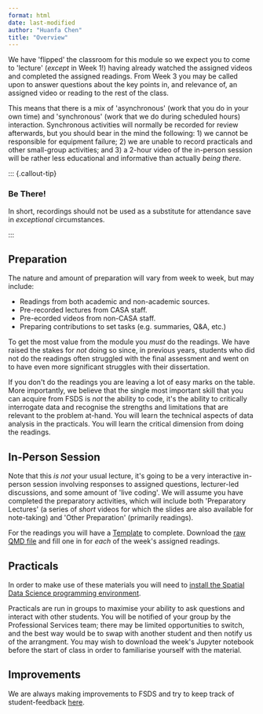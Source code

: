 ```yaml
---
format: html
date: last-modified
author: "Huanfa Chen"
title: "Overview"
---
```


We have 'flipped' the classroom for this module so we expect you to come to 'lecture' (*except* in Week 1!) having already watched the assigned videos and completed the assigned readings. From Week 3 you may be called upon to answer questions about the key points in, and relevance of, an assigned video or reading to the rest of the class.

This means that there is a mix of 'asynchronous' (work that you do in your own time) and 'synchronous' (work that we do during scheduled hours) interaction. Synchronous activities will normally be recorded for review afterwards, but you should bear in the mind the following: 1) we cannot be responsible for equipment failure; 2) we are unable to record practicals and other small-group activities; and 3) a 2-hour video of the in-person session will be rather less educational and informative than actually *being there*.

::: {.callout-tip}
### Be There!

In short, recordings should not be used as a substitute for attendance save in *exceptional* circumstances.

:::

## Preparation

The nature and amount of preparation will vary from week to week, but may include:

- Readings from both academic and non-academic sources.
- Pre-recorded lectures from CASA staff.
- Pre-ecorded videos from non-CASA staff.
- Preparing contributions to set tasks (e.g. summaries, Q&A, etc.)

To get the most value from the module you *must* do the readings. We have raised the stakes for *not* doing so since, in previous years, students who did not do the readings often struggled with the final assessment and went on to have even more significant struggles with their dissertation. 

If you don't do the readings you are leaving a lot of easy marks on the table. More importantly, we believe that the single most important skill that you can acquire from FSDS is *not* the ability to code, it's the ability to critically interrogate data and recognise the strengths and limitations that are relevant to the problem at-hand. You will learn the technical aspects of data analysis in the practicals. You will learn the critical dimension from doing the readings.

## In-Person Session

Note that this *is not* your usual lecture, it's going to be a very interactive in-person session involving responses to assigned questions, lecturer-led discussions, and some amount of 'live coding'. We will assume you have completed the preparatory activities, which will include both 'Preparatory Lectures' (a series of *short* videos for which the slides are also available for note-taking) and 'Other Preparation' (primarily readings). 

For the readings you will have a [Template](../ref/Template.qmd) to complete. Download the [raw QMD file](https://raw.githubusercontent.com/jreades/fsds/refs/heads/master/ref/Template.qmd) and fill one in for *each* of the week's assigned readings.

## Practicals

In order to make use of these materials you will need to [install the Spatial Data Science programming environment](../setup/index.qmd).

Practicals are run in groups to maximise your ability to ask questions and interact with other students. You will be notified of your group by the Professional Services team; there may be limited opportunities to switch, and the best way would be to swap with another student and then notify us of the arrangment. You may wish to download the week's Jupyter notebook before the start of class in order to familiarise yourself with the material.

## Improvements

We are always making improvements to FSDS and try to keep track of student-feedback [here](https://github.com/jreades/fsds/issues).